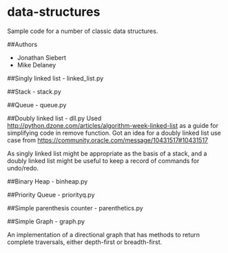 data-structures
===============

Sample code for a number of classic data structures.

##Authors
* Jonathan Siebert
* Mike Delaney

##Singly linked list - linked_list.py

##Stack - stack.py

##Queue - queue.py

##Doubly linked list - dll.py
Used http://python.dzone.com/articles/algorithm-week-linked-list as a guide for simplifying code in remove function.
Got an idea for a doubly linked list use case from https://community.oracle.com/message/10431517#10431517

As singly linked list might be appropriate as the basis of a stack, and a doubly linked list might be useful to keep a record of commands for undo/redo.

##Binary Heap - binheap.py

##Priority Queue - priorityq.py

##Simple parenthesis counter - parenthetics.py

##Simple Graph - graph.py

An implementation of a directional graph that has methods to return complete traversals, either depth-first or breadth-first.

